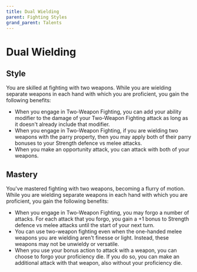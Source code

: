 ```yaml
---
title: Dual Wielding
parent: Fighting Styles
grand_parent: Talents
---
```


# Dual Wielding

## Style
You are skilled at fighting with two weapons. While you are wielding separate weapons in each hand with which you are proficient, you gain the following benefits:
- When you engage in Two-Weapon Fighting, you can add your ability modifier to the damage of your Two-Weapon Fighting attack as long as it doesn't already include that modifier.
- When you engage in Two-Weapon Fighting, if you are wielding two weapons with the parry property, then you may apply both of their parry bonuses to your Strength defence vs melee attacks.
- When you make an opportunity attack, you can attack with both of your weapons.

## Mastery
You've mastered fighting with two weapons, becoming a flurry of motion. While you are wielding separate weapons in each hand with which you are proficient, you gain the following benefits:
- When you engage in Two-Weapon Fighting, you may forgo a number of attacks. For each attack that you forgo, you gain a +1 bonus to Strength defence vs melee attacks until the start of your next turn.
- You can use two-weapon fighting even when the one-handed melee weapons you are wielding aren't finesse or light. Instead, these weapons may not be unwieldy or versatile.
- When you use your bonus action to attack with a weapon, you can choose to forgo your proficiency die. If you do so, you can make an additional attack with that weapon, also without your proficiency die.
